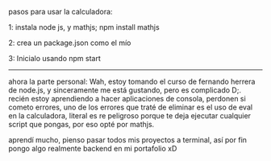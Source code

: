 pasos para usar la calculadora:

1: instala node js, y mathjs; npm install mathjs

2: crea un package.json como el mío

3: Inicialo usando npm start


-------------------------------------------------------------------------

ahora la parte personal: Wah, estoy tomando el curso de fernando herrera de node.js, y sinceramente me está gustando, pero es complicado D;.
recién estoy aprendiendo a hacer aplicaciones de consola, perdonen si cometo errores, uno de los errores que traté de eliminar es el uso de eval en la calculadora,
literal es re peligroso porque te deja ejecutar cualquier script que pongas, por eso opté por mathjs.

aprendí mucho, pienso pasar todos mis proyectos a terminal, así por fin pongo algo realmente backend en mi portafolio xD
